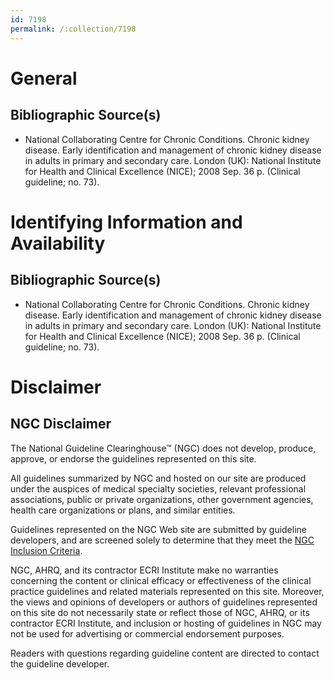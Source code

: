 ```yaml
---
id: 7198
permalink: /:collection/7198
---
```


# General

## Bibliographic Source(s)

- National Collaborating Centre for Chronic Conditions. Chronic kidney disease. Early identification and management of chronic kidney disease in adults in primary and secondary care. London (UK): National Institute for Health and Clinical Excellence (NICE); 2008 Sep. 36 p. (Clinical guideline; no. 73).

# Identifying Information and Availability

## Bibliographic Source(s)

- National Collaborating Centre for Chronic Conditions. Chronic kidney disease. Early identification and management of chronic kidney disease in adults in primary and secondary care. London (UK): National Institute for Health and Clinical Excellence (NICE); 2008 Sep. 36 p. (Clinical guideline; no. 73).

# Disclaimer

## NGC Disclaimer

The National Guideline Clearinghouse™ (NGC) does not develop, produce, approve, or endorse the guidelines represented on this site.

All guidelines summarized by NGC and hosted on our site are produced under the auspices of medical specialty societies, relevant professional associations, public or private organizations, other government agencies, health care organizations or plans, and similar entities.

Guidelines represented on the NGC Web site are submitted by guideline developers, and are screened solely to determine that they meet the [NGC Inclusion Criteria](/help-and-about/summaries/inclusion-criteria).

NGC, AHRQ, and its contractor ECRI Institute make no warranties concerning the content or clinical efficacy or effectiveness of the clinical practice guidelines and related materials represented on this site. Moreover, the views and opinions of developers or authors of guidelines represented on this site do not necessarily state or reflect those of NGC, AHRQ, or its contractor ECRI Institute, and inclusion or hosting of guidelines in NGC may not be used for advertising or commercial endorsement purposes.

Readers with questions regarding guideline content are directed to contact the guideline developer.

